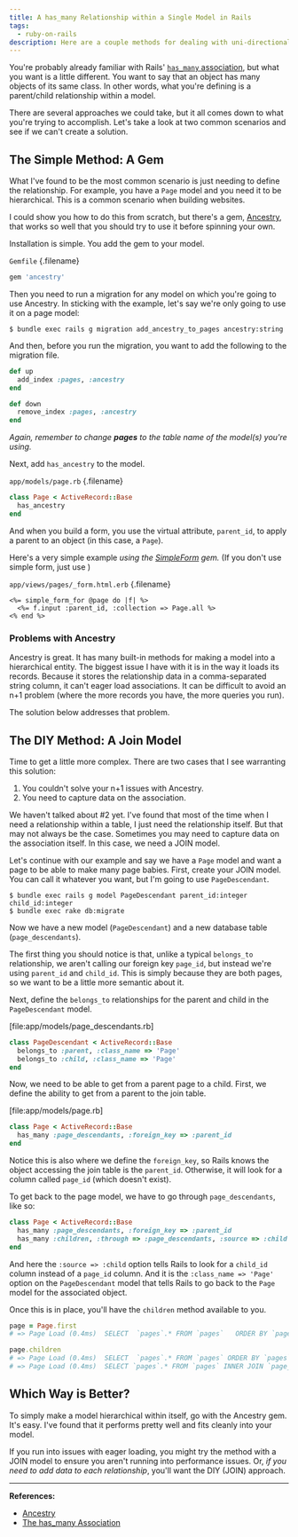 ```yaml
---
title: A has_many Relationship within a Single Model in Rails
tags:
  - ruby-on-rails
description: Here are a couple methods for dealing with uni-directional many-to-many  associations in Rails.
---
```


You're probably already familiar with Rails' [`has_many` association](http://guides.rubyonrails.org/association_basics.html#the-has-many-association), but what you want is a little different. You want to say that an object has many objects of its same class. In other words, what you're defining is a parent/child relationship within a model.

There are several approaches we could take, but it all comes down to what you're trying to accomplish. Let's take a look at two common scenarios and see if we can't create a solution.

## The Simple Method: A Gem

What I've found to be the most common scenario is just needing to define the relationship. For example, you have a `Page` model and you need it to be hierarchical. This is a common scenario when building websites.

I could show you how to do this from scratch, but there's a gem, [Ancestry](https://github.com/stefankroes/ancestry), that works so well that you should try to use it before spinning your own.

Installation is simple. You add the gem to your model.

`Gemfile` {.filename}

```ruby
gem 'ancestry'
```

Then you need to run a migration for any model on which you're going to use Ancestry. In sticking with the example, let's say we're only going to use it on a page model:

    $ bundle exec rails g migration add_ancestry_to_pages ancestry:string

And then, before you run the migration, you want to add the following to the migration file.

```ruby
def up
  add_index :pages, :ancestry
end

def down
  remove_index :pages, :ancestry
end
```

_Again, remember to change **pages** to the table name of the model(s) you're using._

Next, add `has_ancestry` to the model.

`app/models/page.rb` {.filename}

```ruby
class Page < ActiveRecord::Base
  has_ancestry
end
```

And when you build a form, you use the virtual attribute, `parent_id`, to apply a parent to an object (in this case, a `Page`).

Here's a very simple example _using the [SimpleForm](https://github.com/plataformatec/simple_form) gem._ (If you don't use simple form, just use )

`app/views/pages/_form.html.erb` {.filename}

```erb
<%= simple_form_for @page do |f| %>
  <%= f.input :parent_id, :collection => Page.all %>
<% end %>
```

### Problems with Ancestry

Ancestry is great. It has many built-in methods for making a model into a hierarchical entity. The biggest issue I have with it is in the way it loads its records. Because it stores the relationship data in a comma-separated string column, it can't eager load associations. It can be difficult to avoid an n+1 problem (where the more records you have, the more queries you run).

The solution below addresses that problem.

## The DIY Method: A Join Model

Time to get a little more complex. There are two cases that I see warranting this solution:

1. You couldn't solve your n+1 issues with Ancestry.
2. You need to capture data on the association.

We haven't talked about #2 yet. I've found that most of the time when I need a relationship within a table, I just need the relationship itself. But that may not always be the case. Sometimes you may need to capture data on the association itself. In this case, we need a JOIN model.

Let's continue with our example and say we have a `Page` model and want a page to be able to make many page babies. First, create your JOIN model. You can call it whatever you want, but I'm going to use `PageDescendant`.

    $ bundle exec rails g model PageDescendant parent_id:integer child_id:integer
    $ bundle exec rake db:migrate

Now we have a new model (`PageDescendant`) and a new database table (`page_descendants`).

The first thing you should notice is that, unlike a typical `belongs_to` relationship, we aren't calling our foreign key `page_id`, but instead we're using `parent_id` and `child_id`. This is simply because they are both pages, so we want to be a little more semantic about it.

Next, define the `belongs_to` relationships for the parent and child in the `PageDescendant` model.

[file:app/models/page_descendants.rb]

```ruby
class PageDescendant < ActiveRecord::Base
  belongs_to :parent, :class_name => 'Page'
  belongs_to :child, :class_name => 'Page'
end
```

Now, we need to be able to get from a parent page to a child. First, we define the ability to get from a parent to the join table.

[file:app/models/page.rb]

```ruby
class Page < ActiveRecord::Base
  has_many :page_descendants, :foreign_key => :parent_id
end
```

Notice this is also where we define the `foreign_key`, so Rails knows the object accessing the join table is the `parent_id`. Otherwise, it will look for a column called `page_id` (which doesn't exist).

To get back to the page model, we have to go through `page_descendants`, like so:

```ruby
class Page < ActiveRecord::Base
  has_many :page_descendants, :foreign_key => :parent_id
  has_many :children, :through => :page_descendants, :source => :child
end
```

And here the `:source => :child` option tells Rails to look for a `child_id` column instead of a `page_id` column. And it is the `:class_name => 'Page'` option on the `PageDescendant` model that tells Rails to go back to the `Page` model for the associated object.

Once this is in place, you'll have the `children` method available to you.

```ruby
page = Page.first
# => Page Load (0.4ms)  SELECT  `pages`.* FROM `pages`   ORDER BY `pages`.`id` ASC LIMIT 1

page.children
# => Page Load (0.4ms)  SELECT  `pages`.* FROM `pages` ORDER BY `pages`.`id` ASC LIMIT 1
# => Page Load (0.4ms)  SELECT `pages`.* FROM `pages` INNER JOIN `page_descendants` ON `pages`.`id` = `page_descendants`.`child_id` WHERE `page_descendants`.`parent_id` = 1
```

## Which Way is Better?

To simply make a model hierarchical within itself, go with the Ancestry gem. It's easy. I've found that it performs pretty well and fits cleanly into your model.

If you run into issues with eager loading, you might try the method with a JOIN model to ensure you aren't running into performance issues. Or, _if you need to add data to each relationship_, you'll want the DIY (JOIN) approach.

---

**References:**

- [Ancestry](https://github.com/stefankroes/ancestry)
- [The has_many Association](http://guides.rubyonrails.org/association_basics.html#the-has-many-association)

